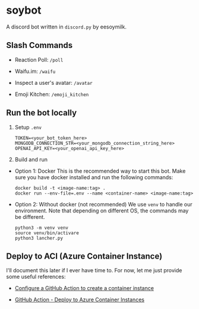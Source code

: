 # soybot
A discord bot written in `discord.py` by eesoymilk.

## Slash Commands

- Reaction Poll: `/poll`
 
- Waifu.im: `/waifu`

- Inspect a user's avatar: `/avatar`

- Emoji Kitchen: `/emoji_kitchen`

## Run the bot locally

1. Setup `.env`
    ```
    TOKEN=<your_bot_token_here>
    MONGODB_CONNECTION_STR=<your_mongodb_connection_string_here>
    OPENAI_API_KEY=<your_openai_api_key_here>
    ```

1. Build and run

  - Option 1: Docker
    This is the recommended way to start this bot. Make sure you have docker installed and run the following commands:
    ```shell
    docker build -t <image-name:tag> .
    docker run --env-file=.env --name <container-name> <image-name:tag>
    ```

  - Option 2: Without docker (not recommended)
    We use `venv` to handle our environment. Note that depending on different OS, the commands may be different.
    ```shell
    python3 -m venv venv
    source venv/bin/activare
    python3 lancher.py
    ```

## Deploy to ACI (Azure Container Instance)

I'll document this later if I ever have time to. For now, let me just provide some useful references:

- [Configure a GitHub Action to create a container instance](https://learn.microsoft.com/en-us/azure/container-instances/container-instances-github-action?tabs=userlevel)

- [GitHub Action - Deploy to Azure Container Instances](https://github.com/marketplace/actions/deploy-to-azure-container-instances)
